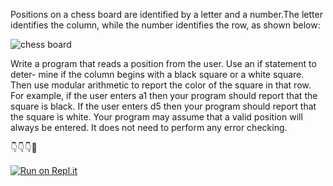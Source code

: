 


Positions on a chess board are identified by a letter and a number.The letter identifies the column, while the number identifies the row, as shown below:

![chess board](https://previews.123rf.com/images/allismagic/allismagic1712/allismagic171200027/91279802-chessboard-background-empty-chess-board-board-for-chess-playing-vector-illustration-.jpg)

Write a program that reads a position from the user. Use an if statement to deter- mine if the column begins with a black square or a white square. Then use modular arithmetic to report the color of the square in that row. For example, if the user enters a1 then your program should report that the square is black. If the user enters d5 then your program should report that the square is white. Your program may assume that a valid position will always be entered. It does not need to perform any error checking.


👇👇👇🤙

[![Run on Repl.it](https://repl.it/badge/github/isennkubilay/What-color-is-that-Square-)](https://repl.it/github/isennkubilay/What-color-is-that-Square-)






